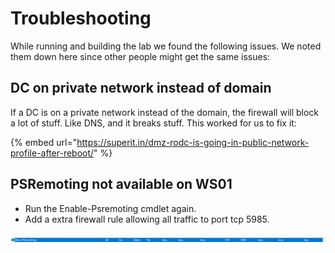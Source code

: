 # Troubleshooting

While running and building the lab we found the following issues. We noted them down here since other people might get the same issues:

## DC on private network instead of domain

If a DC is on a private network instead of the domain, the firewall will block a lot of stuff. Like DNS, and it breaks stuff. This worked for us to fix it:

{% embed url="https://superit.in/dmz-rodc-is-going-in-public-network-profile-after-reboot/" %}

## PSRemoting not available on WS01

* Run the Enable-Psremoting cmdlet again.
* Add a extra firewall rule allowing all traffic to port tcp 5985.

![](<../.gitbook/assets/image (72) (1).png>)
